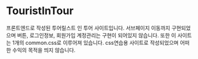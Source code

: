 # TouristInTour

프론트엔드로 작성된 투어릴스트 인 투어 사이트입니다.
서브페이지 이동까지 구현되었으며 버튼, 로그인정보, 회원가입 계정관리는 구현이 되어있지 않습니다.
또한 이 사이트는 1개의 common.css로 이루어져 있습니다.
css연습용 사이트로 작성되었으며 어떠한 수익의 목적을 띄지 않습니다.
